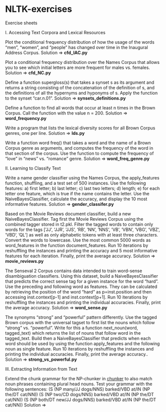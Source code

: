 # NLTK-exercises

Exercise sheets

I. Accessing Text Corpora and Lexical Resources

Plot the conditional frequency distribution of how the usage of the words “men”, “women”,
and “people” has changed over time in the Inaugural Address Corpus.
    Solution => **cfd_IAC.py**
 
Plot a conditional frequency distribution over the Names Corpus that allows you to see
which initial letters are more frequent for males vs. females.
    Solution => **cfd_NC.py**
  
Define a function supergloss(s) that takes a synset s as its argument and returns a
string consisting of the concatenation of the definition of s, and the definitions of all the
hypernyms and hyponyms of s. Apply the function to the synset “car.n.01”.
    Solution => **synsets_definitions.py**
  
Define a function to find all words that occur at least n times in the Brown Corpus. Call
the function with the value n = 200.
    Solution => **word_frequency.py**
  
Write a program that lists the lexical diversity scores for all Brown Corpus genres, one
per line.
    Solution => **lds.py**
  
Write a function word freq() that takes a word and the name of a Brown Corpus genre
as arguments, and computes the frequency of the word in that section of the corpus. Use
the function to compute the frequency of “love” in “news” vs. “romance” genre.
    Solution => **word_freq_genre.py**
    
II. Learning to Classify Text

Write a name gender classifier using the Names Corpus, the apply_features function,
shuffling, and a test set of 500 instances. Use the following features:
a) first letter;
b) last letter;
c) last two letters;
d) length;
e) for each letter one feature, which is true if the name contains the letter.
Use the NaiveBayesClassifier, calculate the accuracy, and display the 10 most informative features.
    Solution => **gender_classifer.py**

Based on the Movie Reviews document classifier, build a new
NaiveBayesClassifier. Tag first the Movie Reviews Corpus using the combined tagger stored in t2.pkl. Filter the tagged words to contain only
words for the tags [’JJ’, ’JJR’, ’JJS’, ’RB’, ’NN’, ’NNS’, ’VB’, ’VBN’, ’VBG’, ’VBZ’,
’VBD’, ’QL’] as well as only alphabetic tokens with at least three characters. Convert the
words to lowercase. Use the most common 5000 words as word_features in the function
document_features.
Run 10 iterations by reshuffling the instances and printing the accuracy and 5 most
informative features for each iteration. Finally, print the average accuracy.
    Solution => **movie_reviews.py**

The Senseval 2 Corpus contains data intended to train word-sense disambiguation classifiers. Using this dataset, build a NaiveBayesClassifier that predicts the correct sense
tag for a given instance for the word “hard”.
Use the preceding and following word as features. They can be calculated by retrieving the
position of the word “hard” as p=inst.position and then accessing inst.context[p-1]
and inst.context[p+1].
Run 10 iterations by reshuffling the instances and printing the individual accuracies.
Finally, print the average accuracy. 
    Solution => **word_sense.py**

The synonyms “strong” and “powerful” pattern differently. Use the tagged Brown corpus
with the universal tagset to first list the nouns which follow “strong” vs. “powerful”. Write
for this a function next_noun(word, tagged_text) which returns the list of nouns that
follow word in the tagged_text. Build then a NaiveBayesClassifier that predicts when
each word should be used by using the function apply_features and the following noun
as single feature.
Run 10 iterations by reshuffling the instances and printing the individual accuracies.
Finally, print the average accuracy.. 
    Solution => **strong_vs_powerful.py**
    
III. Extracting Information from Text

Extend the chunk grammar for the NP-chunker in [chunker](http://www.nltk.org/book/ch07.html#code-chunkex) 
to also match noun phrases containing plural head nouns. Test your grammar with the following sentences:
(S (NP many/JJ dogs/NNS) barked/VBD at/IN (NP the/DT cat/NN))
(S (NP two/CD dogs/NNS) barked/VBD at/IN (NP the/DT cat/NN))
(S (NP both/DT new/JJ dogs/NNS) barked/VBD at/IN (NP the/DT cat/NN))
    Solution =>
